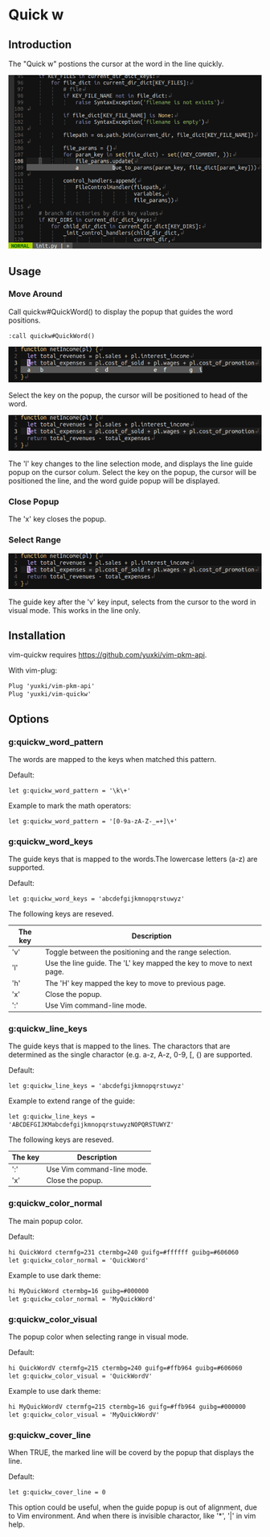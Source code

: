 # Quick w
## Introduction

The "Quick w" postions the cursor at the word in the line quickly.

![Demo1](assets/intro_demo.gif?raw=true)

## Usage

### Move Around
Call quickw#QuickWord() to display the popup that guides the word positions.
```
:call quickw#QuickWord()
```
![Demo2](assets/usage_word_demo.gif?raw=true)

Select the key on the popup, the cursor will be positioned to head of the word.

![Demo3](assets/usage_line_demo.gif?raw=true)

The 'l' key changes to the line selection mode, and displays the line guide popup on the cursor colum.
Select the key on the popup, the cursor will be positioned the line, and the word guide popup will be displayed.

### Close Popup
The 'x' key closes the popup.

### Select Range
![Demo3](assets/usage_sel_demo.gif?raw=true)

The guide key after the 'v' key input, selects from the cursor to the word in visual mode. This works in the line only.

## Installation
vim-quickw requires https://github.com/yuxki/vim-pkm-api.

With vim-plug:
```
Plug 'yuxki/vim-pkm-api'
Plug 'yuxki/vim-quickw'
```

## Options
### g:quickw_word_pattern
The words are mapped to the keys when matched this pattern.

Default:
```
let g:quickw_word_pattern = '\k\+'
```
Example to mark the math operators:
```
let g:quickw_word_pattern = '[0-9a-zA-Z-_=+]\+'
```
### g:quickw_word_keys
The guide keys that is mapped to the words.The lowercase letters (a-z) are supported.

Default:
```
let g:quickw_word_keys = 'abcdefgijkmnopqrstuwyz'
```
The following keys are reseved.

|The key|Description|
|---|---|
|'v'|Toggle between the positioning and the range selection.|
|'l'|Use the line guide. The 'L' key mapped the key to move to next page.|
|'h'|The 'H' key mapped the key to move to previous page.|
|'x'|Close the popup.|
|':'|Use Vim command-line mode.|

### g:quickw_line_keys
The guide keys that is mapped to the lines. The charactors that are determined as the single charactor (e.g. a-z, A-z, 0-9, [, {) are supported.

Default:
```
let g:quickw_line_keys = 'abcdefgijkmnopqrstuwyz'
```
Example to extend range of the guide:
```
let g:quickw_line_keys = 'ABCDEFGIJKMabcdefgijkmnopqrstuwyzNOPQRSTUWYZ'
```
The following keys are reseved.

|The key|Description|
|---|---|
|':'|Use Vim command-line mode.|
|'x'|Close the popup.|
### g:quickw_color_normal
The main popup color.

Default:
```
hi QuickWord ctermfg=231 ctermbg=240 guifg=#ffffff guibg=#606060
let g:quickw_color_normal = 'QuickWord'
```
Example to use dark theme:
```
hi MyQuickWord ctermbg=16 guibg=#000000
let g:quickw_color_normal = 'MyQuickWord'
```
### g:quickw_color_visual
The popup color when selecting range in visual mode.

Default:
```
hi QuickWordV ctermfg=215 ctermbg=240 guifg=#ffb964 guibg=#606060
let g:quickw_color_visual = 'QuickWordV'
```
Example to use dark theme:
```
hi MyQuickWordV ctermfg=215 ctermbg=16 guifg=#ffb964 guibg=#000000
let g:quickw_color_visual = 'MyQuickWordV'
```
### g:quickw_cover_line
When TRUE, the marked line will be coverd by the popup that displays the line.

Default:
```
let g:quickw_cover_line = 0
```
This option could be useful, when the guide popup is out of alignment, due to Vim environment. And when there is invisible charactor, like '*', '|' in vim help.
